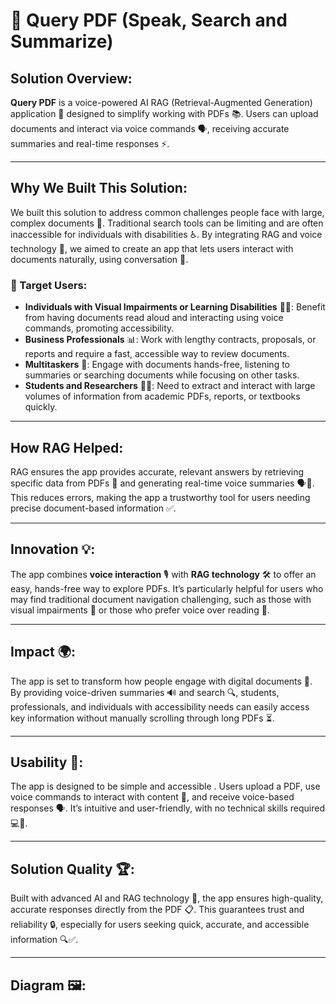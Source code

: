 # 📄 Query PDF (Speak, Search and Summarize) 

## Solution Overview: 
**Query PDF** is a voice-powered AI RAG (Retrieval-Augmented Generation) application 🎤 designed to simplify working with PDFs 📚. Users can upload documents and interact via voice commands 🗣️, receiving accurate summaries and real-time responses ⚡.

---

## Why We Built This Solution: 
We built this solution to address common challenges people face with large, complex documents 📑. Traditional search tools can be limiting and are often inaccessible for individuals with disabilities ♿. By integrating RAG and voice technology 🤖, we aimed to create an app that lets users interact with documents naturally, using conversation 💬.

### 🎯 Target Users: 
- **Individuals with Visual Impairments or Learning Disabilities** 🧑‍🦯: Benefit from having documents read aloud and interacting using voice commands, promoting accessibility.
- **Business Professionals** 📊: Work with lengthy contracts, proposals, or reports and require a fast, accessible way to review documents.
- **Multitaskers** 💼: Engage with documents hands-free, listening to summaries or searching documents while focusing on other tasks.
- **Students and Researchers** 🧑‍🎓: Need to extract and interact with large volumes of information from academic PDFs, reports, or textbooks quickly.

---

## How RAG Helped: 
RAG ensures the app provides accurate, relevant answers by retrieving specific data from PDFs 📂 and generating real-time voice summaries 🗣️📄. This reduces errors, making the app a trustworthy tool for users needing precise document-based information ✅.

---

## Innovation 💡: 
The app combines **voice interaction** 🎙️ with **RAG technology** 🛠️ to offer an easy, hands-free way to explore PDFs. It’s particularly helpful for users who may find traditional document navigation challenging, such as those with visual impairments 👀 or those who prefer voice over reading 📖.

---

## Impact 🌍: 
The app is set to transform how people engage with digital documents 🔄. By providing voice-driven summaries 🔊 and search 🔍, students, professionals, and individuals with accessibility needs can easily access key information without manually scrolling through long PDFs ⏳.

---

## Usability 🔧: 
The app is designed to be simple and accessible . Users upload a PDF, use voice commands to interact with content 🎤, and receive voice-based responses 🗣️. It’s intuitive and user-friendly, with no technical skills required 💻🚫.

---

## Solution Quality 🏆: 
Built with advanced AI and RAG technology 🤖, the app ensures high-quality, accurate responses directly from the PDF 📋. This guarantees trust and reliability 🔒, especially for users seeking quick, accurate, and accessible information 🔍✅.

---

## Diagram 🖼️:
